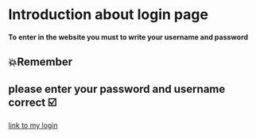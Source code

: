 # Introduction about login page 
#### To enter in the website you must to write your username and password 
##  💥Remember 
please enter your password and username correct ☑️
------------------------------------------------------------------------
[link to my login](https://israaimad.github.io/login/)
